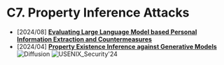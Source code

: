 # C7. Property Inference Attacks
- [2024/08] **[Evaluating Large Language Model based Personal Information Extraction and Countermeasures](https://arxiv.org/abs/2408.07291)**
- [2024/04] **[Property Existence Inference against Generative Models](https://www.usenix.org/conference/usenixsecurity24/presentation/wang-lijin)** ![Diffusion](https://img.shields.io/badge/Diffusion-a99cf4) ![USENIX_Security'24](https://img.shields.io/badge/USENIX_Security'24-f1b800)
